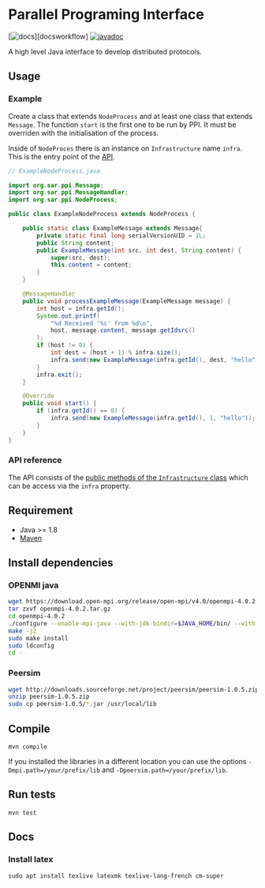 # Parallel Programing Interface

[![docs][docsbadge]][docsworkflow] [![javadoc][javadocbadge]][javadocurl]

A high level Java interface to develop distributed protocols.

## Usage

### Example

Create a class that extends `NodeProcess` and at least one class that extends
`Message`. The function `start` is the first one to be run by PPI. It must be
overriden with the initialisation of the process.

Inside of `NodeProces` there is an instance on `Infrastructure` name `infra`.
This is the entry point of the [API](#api-reference).

```java
// ExampleNodeProcess.java

import org.sar.ppi.Message;
import org.sar.ppi.MessageHandler;
import org.sar.ppi.NodeProcess;

public class ExampleNodeProcess extends NodeProcess {

	public static class ExampleMessage extends Message{
		private static final long serialVersionUID = 1L;
		public String content;
		public ExampleMessage(int src, int dest, String content) {
			super(src, dest);
			this.content = content;
		}
	}

	@MessageHandler
	public void processExampleMessage(ExampleMessage message) {
		int host = infra.getId();
		System.out.printf(
			"%d Received '%s' from %d\n",
			host, message.content, message.getIdsrc()
		);
		if (host != 0) {
			int dest = (host + 1) % infra.size();
			infra.send(new ExampleMessage(infra.getId(), dest, "hello"));
		}
		infra.exit();
	}

	@Override
	public void start() {
		if (infra.getId() == 0) {
			infra.send(new ExampleMessage(infra.getId(), 1, "hello"));
		}
	}
}
```

### API reference

The API consists of the [public methods of the `Infrastructure` class](https://atlaoui.github.io/ParallelProgramingInterface/org/sar/ppi/Infrastructure.html)
which can be access via the `infra` property.

## Requirement

- Java >= 1.8
- [Maven](https://maven.apache.org/)

## Install dependencies

### OPENMI java

```bash
wget https://download.open-mpi.org/release/open-mpi/v4.0/openmpi-4.0.2.tar.gz
tar zxvf openmpi-4.0.2.tar.gz
cd openmpi-4.0.2
./configure --enable-mpi-java --with-jdk-bindir=$JAVA_HOME/bin/ --with-jdk-headers=$JAVA_HOME/include
make -j2
sudo make install
sudo ldconfig
cd -
```

### Peersim

```bash
wget http://downloads.sourceforge.net/project/peersim/peersim-1.0.5.zip
unzip peersim-1.0.5.zip
sudo cp peersim-1.0.5/*.jar /usr/local/lib
```

## Compile

    mvn compile

If you installed the libraries in a different location you can use the options
`-Dmpi.path=/your/prefix/lib` and `-Dpeersim.path=/your/prefix/lib`.

## Run tests

    mvn test

## Docs

### Install latex

    sudo apt install texlive latexmk texlive-lang-french cm-super

[docsbadge]: https://github.com/Atlaoui/ParallelProgramingInterface/workflows/docs/badge.svg
[docworkflow]: https://github.com/Atlaoui/ParallelProgramingInterface/actions?query=workflow%3Adocs+branch%3Amaster
[javadocbadge]: https://img.shields.io/github/deployments/Atlaoui/ParallelProgramingInterface/github-pages?label=javadoc
[javadocurl]: https://atlaoui.github.io/ParallelProgramingInterface